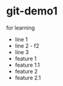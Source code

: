 # git-demo1
for learning
- line 1
- line 2 - f2
- line 3
- feature 1
- feature 1.1
- feature 2
- feature 2.1
